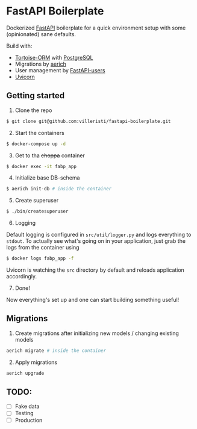 # FastAPI Boilerplate

Dockerized [FastAPI](https://fastapi.tiangolo.com/) boilerplate for a quick environment setup with some (opinionated) sane defaults.

Build with:

* [Tortoise-ORM](https://tortoise-orm.readthedocs.io/en/latest/index.html) with [PostgreSQL](https://www.postgresql.org/)
* Migrations by [aerich](https://github.com/tortoise/aerich)
* User management by [FastAPI-users](https://frankie567.github.io/fastapi-users/)
* [Uvicorn](https://www.uvicorn.org/)

## Getting started

1. Clone the repo

```bash
$ git clone git@github.com:villeristi/fastapi-boilerplate.git
```

2. Start the containers
```bash
$ docker-compose up -d
```

3. Get to tha ~~choppa~~ container

```bash
$ docker exec -it fabp_app
```

4. Initialize base DB-schema

```bash
$ aerich init-db # inside the container
```

5. Create superuser

```bash
$ ./bin/createsuperuser
```

6. Logging

Default logging is configured in `src/util/logger.py` and logs everything to `stdout`. To actually see what's going on in your application, just grab the logs from the container using

```bash
$ docker logs fabp_app -f
```

Uvicorn is watching the `src` directory by default and reloads application accordingly.

7. Done!

Now everything's set up and one can start building something useful!



## Migrations

1. Create migrations after initializing new models / changing existing models
```bash
aerich migrate # inside the container
```

2. Apply migrations
```bash
aerich upgrade
```

## TODO:
- [ ] Fake data
- [ ] Testing
- [ ] Production
